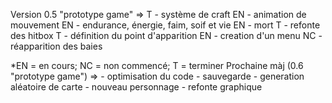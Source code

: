 Version 0.5 "prototype game" =>
T   - système de craft
EN  - animation de mouvement
EN  - endurance, énergie, faim, soif et vie 
EN  - mort
T   - refonte des hitbox
T   - définition du point d'apparition
EN  - creation d'un menu
NC  - réapparition des baies

*EN = en cours; NC = non commencé; T = terminer
Prochaine màj (0.6 "prototype game") =>
    - optimisation du code
    - sauvegarde
    - generation aléatoire de carte
    - nouveau personnage
    - refonte graphique
